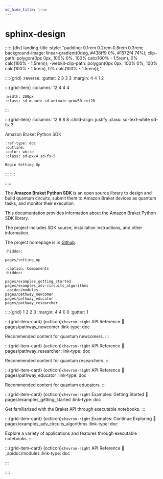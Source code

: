 ```yaml
---
sd_hide_title: true
---
```


# sphinx-design

::::::{div} landing-title
:style: "padding: 0.1rem 0.2rem 0.8rem 0.3rem; background-image: linear-gradient(0deg, #438ff9 0%, #1572f4 74%); clip-path: polygon(0px 0px, 100% 0%, 100% calc(100% - 1.5rem), 0% calc(100% - 1.5rem)); -webkit-clip-path: polygon(0px 0px, 100% 0%, 100% calc(100% - 1.5rem), 0% calc(100% - 1.5rem));"

::::{grid}
:reverse:
:gutter: 2 3 3 3
:margin: 4 4 1 2

:::{grid-item}
:columns: 12 4 4 4

```{image} ./_static/braket-avatar.png
:width: 200px
:class: sd-m-auto sd-animate-grow50-rot20
```
:::

:::{grid-item}
:columns: 12 8 8 8
:child-align: justify
:class: sd-text-white sd-fs-3

Amazon Braket Python SDK

```{button-ref} pages/setting_up
:ref-type: doc
:outline:
:color: white
:class: sd-px-4 sd-fs-5

Begin Setting Up
```

:::
::::

::::::

The **Amazon Braket Python SDK** is an open source library to design and build quantum circuits, submit them to Amazon Braket devices as quantum tasks, and monitor their execution.

This documentation provides information about the Amazon Braket Python SDK library. 

The project includes SDK source, installation instructions, and other information.

The project homepage is in [Github](https://github.com/aws/amazon-braket-sdk-python). 

```{toctree}
:hidden:

pages/setting_up
```

```{toctree}
:caption: Components
:hidden:

pages/examples_getting_started
pages/examples_adv-circuits_algorithms 
_apidoc/modules
pages/pathway_newcomer
pages/pathway_educator
pages/pathway_researcher
```

::::{grid} 1 2 2 3
:margin: 4 4 0 0
:gutter: 1

:::{grid-item-card} {octicon}`chevron-right` API Reference
:link: pages/pathway_newcomer
:link-type: doc

Recommended content for quantum newcomers.
:::

:::{grid-item-card} {octicon}`chevron-right` API Reference
:link: pages/pathway_researcher
:link-type: doc

Recommended content for quantum researchers.
:::

:::{grid-item-card} {octicon}`chevron-right` API Reference
:link: pages/pathway_educator
:link-type: doc

Recommended content for quantum educators.
:::

:::{grid-item-card} {octicon}`chevron-right` Examples: Getting Started
:link: pages/examples_getting_started
:link-type: doc

Get familiarized with the Braket API through executable notebooks.
:::

:::{grid-item-card} {octicon}`chevron-right` Examples: Continue Exploring
:link: pages/examples_adv_circuits_algorithms
:link-type: doc

Explore a variety of applications and features through executable notebooks.
:::

:::{grid-item-card} {octicon}`chevron-right` API Reference
:link: _apidoc/modules
:link-type: doc

:::

::::
